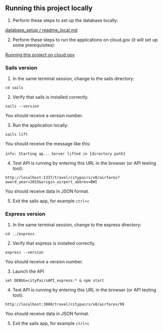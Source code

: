## Running this project locally

1. Perform these steps to set up the database locally:

[database_setup / readme_local.md](database_setup/readme_local.md)


2. Perform these steps to run the applications on cloud.gov (it will set up some prerequisites):

[Running this project on cloud.gov](running_this_project_on_cloud.md)

### Sails version

1. In the same terminal session, change to the sails directory:

`cd sails`

2. Verify that sails is installed correctly.

`sails --version`

You should receive a version number.

3. Run the application locally:

`sails lift`

You should receive the message like this:

`info: Starting ap...`
`Server lifted in {directory path}`

4. Test API is running by entering this URL in the browser (or API testing tool):

`http://localhost:1337/travel/citypairs/v0/airfares?award_year=2015&origin_airport_abbrev=BWI`

You should receive data in JSON format.

5. Exit the sails app, for example `ctrl+c`

### Express version

1. In the same terminal session, change to the express directory:

`cd ../express`

2. Verify that express is installed correctly.

`express --version`

You should receive a version number.

3. Launch the API

`set DEBUG=cityPairsAPI_express:* & npm start`


4. Test API is running by entering this URL in the browser (or API testing tool):

`http://localhost:3000/travel/citypairs/v0/airfares/99`

You should receive data in JSON format.

5. Exit the sails app, for example `ctrl+c`

